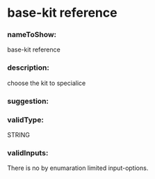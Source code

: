 

# base-kit reference



  


### nameToShow:
  
base-kit reference  


### description:
  
choose the kit to specialice  


### suggestion:
  
  


### validType:
  
STRING  


### validInputs:
  
There is no by enumaration limited input-options.

